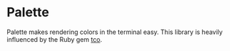 # Palette

Palette makes rendering colors in the terminal easy. This library is heavily
influenced by the Ruby gem [tco](https://github.com/pazdera/tco).
